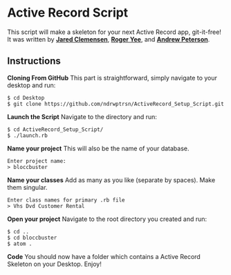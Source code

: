 # Active Record Script


This script will make a skeleton for your next Active Record app, git-it-free! It was written by [**Jared Clemensen**](http://markdown-here.com), [**Roger Yee**](https://github.com/ryee926), and [**Andrew Peterson**](https://github.com/ndrwptrsn).


## Instructions

**Cloning From GitHub** This part is straightforward, simply navigate to your desktop and run:

```
$ cd Desktop
$ git clone https://github.com/ndrwptrsn/ActiveRecord_Setup_Script.git
```

**Launch the Script** Navigate to the directory and run:

```
$ cd ActiveRecord_Setup_Script/
$ ./launch.rb
```

**Name your project** This will also be the name of your database.

```
Enter project name:
> bloccbuster
```

**Name your classes** Add as many as you like (separate by spaces). Make them singular.
```
Enter class names for primary .rb file
> Vhs Dvd Customer Rental
```

**Open your project** Navigate to the root directory you created and run:

```
$ cd ..
$ cd bloccbuster
$ atom .
```
**Code** You should now have a folder which contains a Active Record Skeleton on your Desktop. Enjoy!
